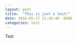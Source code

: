 ```yaml
---
layout: post
title:  "This is just a test!"
date: 2016-05-27 11:26:40 -0500
categories: test
---
```


Test